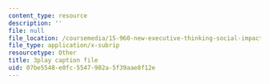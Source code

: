 ```yaml
---
content_type: resource
description: ''
file: null
file_location: /coursemedia/15-960-new-executive-thinking-social-impact-technology-projects-fall-2017-spring-2018/07be5548e0fc5547902a5f39aae8f12e_YEkx5ZKWM4s.vtt
file_type: application/x-subrip
resourcetype: Other
title: 3play caption file
uid: 07be5548-e0fc-5547-902a-5f39aae8f12e
---
```


